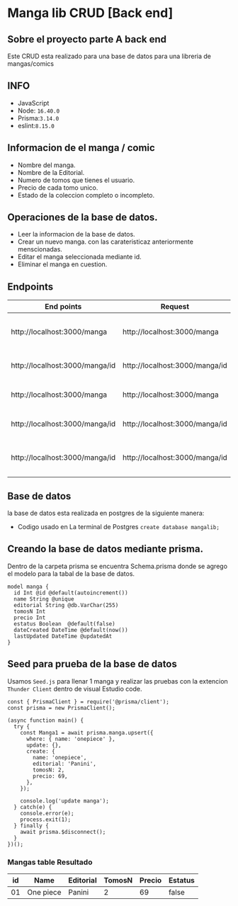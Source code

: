 # Manga lib  CRUD  [Back end]

##  Sobre el proyecto parte A back end
<p>Este CRUD esta realizado para una base de datos para  una libreria de mangas/comics 

## INFO 
- JavaScript
- Node: ``16.40.0``
- Prisma:``3.14.0``
- eslint:``8.15.0``


## Informacion de el manga / comic  

- Nombre del manga.
- Nombre de la Editorial. 
- Numero de tomos que tienes el usuario.
- Precio de cada tomo unico.
- Estado de  la coleccion completo o incompleto.

## Operaciones de la base de datos.

- Leer  la informacion de la base de datos.
- Crear un nuevo manga. con las carateristicaz anteriormente menscionadas.
- Editar el manga seleccionada mediante id.
- Eliminar el manga en cuestion.


## Endpoints
| End points                     	| Request                        	|        	| Response                                                   	|
|--------------------------------	|--------------------------------	|--------	|------------------------------------------------------------	|
| http://localhost:3000/manga    	| http://localhost:3000/manga    	| GET    	| Muestra  la informacion de los mangas de la base de datos  	|
| http://localhost:3000/manga/id 	| http://localhost:3000/manga/id 	| GET    	| Muestra el manga con el id correspondiente                 	|
| http://localhost:3000/manga    	| http://localhost:3000/manga    	| POST   	| Agrega un nuevo manga dentro de la base de datos.          	|
| http://localhost:3000/manga/id 	| http://localhost:3000/manga/id 	| PUT    	| Modifica el manga por su id correspondiente.               	|
| http://localhost:3000/manga/id 	| http://localhost:3000/manga/id 	| DELETE 	| Elimina de la base de datos el manga correspondiente       	|



## Base de datos 
<p> la base de datos esta realizada en postgres de la siguiente manera:

- Codigo usado en La terminal de Postgres ``create database mangalib;``

## Creando  la base de datos mediante prisma.
 
 <p> Dentro de la carpeta prisma se encuentra Schema.prisma donde se agrego el modelo  para la tabal de la base de datos. 

```
model manga {
  id Int @id @default(autoincrement())
  name String @unique
  editorial String @db.VarChar(255)
  tomosN Int 
  precio Int
  estatus Boolean  @default(false)
  dateCreated DateTime @default(now())
  lastUpdated DateTime @updatedAt
}
```

 ## Seed para prueba de la base de datos 
Usamos ``Seed.js`` para llenar 1 manga  y realizar las pruebas con la extencion ``Thunder Client`` dentro de visual Estudio code.


```
const { PrismaClient } = require('@prisma/client');
const prisma = new PrismaClient();

(async function main() {
  try {
    const Manga1 = await prisma.manga.upsert({
      where: { name: 'onepiece' },
      update: {},
      create: {
        name: 'onepiece',
		editorial: 'Panini',
		tomosN: 2,
        precio: 69,
      },
    });

    console.log('update manga'); 
  } catch(e) {
    console.error(e);
    process.exit(1);
  } finally {
    await prisma.$disconnect();
  }
})();
```


### Mangas table Resultado

| id | Name      | Editorial | TomosN  | Precio | Estatus |
|----|-----------|-----------|---------|--------|---------|
| 01 | One piece | Panini    | 2       | 69     | false   |

